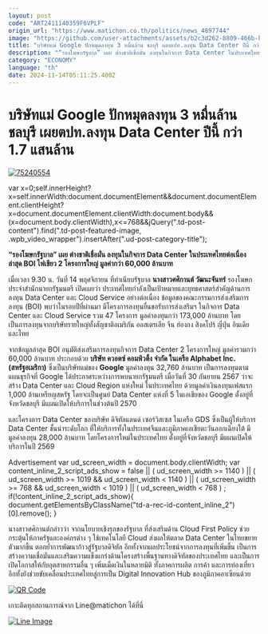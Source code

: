 ```yaml
---
layout: post
code: "ART2411140359F6VPLF"
origin_url: "https://www.matichon.co.th/politics/news_4897744"
image: "https://github.com/user-attachments/assets/b2c3d262-8809-466b-b9cb-37ef0d2f1dc6"
title: "บริษัทแม่ Google ปักหมุดลงทุน 3 หมื่นล้าน ชลบุรี เผยตปท.ลงทุน Data Center ปีนี้ กว่า 1.7 แสนล้าน"
description: "“รองโฆษกรัฐบาล” เผย ต่างชาติเชื่อมั่น ลงทุนในกิจการ Data Center ในประเทศไทยต่อเนื่อง ล่าสุด BOI ไฟเขียว 2 โครงการใหญ่ มูลค่ากว่า 60,000 ล้านบาท"
category: "ECONOMY"
language: "th"
date: 2024-11-14T05:11:25.400Z
---
```


# บริษัทแม่ Google ปักหมุดลงทุน 3 หมื่นล้าน ชลบุรี เผยตปท.ลงทุน Data Center ปีนี้ กว่า 1.7 แสนล้าน

[![](https://www.matichon.co.th/wp-content/uploads/2024/11/75240554.jpg "75240554")](https://www.matichon.co.th/wp-content/uploads/2024/11/75240554.jpg)

var x=0;self.innerHeight?x=self.innerWidth:document.documentElement&&document.documentElement.clientHeight?x=document.documentElement.clientWidth:document.body&&(x=document.body.clientWidth),x<=768&&jQuery(".td-post-content").find(".td-post-featured-image, .wpb\_video\_wrapper").insertAfter(".ud-post-category-title");

**“รองโฆษกรัฐบาล” เผย ต่างชาติเชื่อมั่น ลงทุนในกิจการ Data Center ในประเทศไทยต่อเนื่อง ล่าสุด BOI ไฟเขียว 2 โครงการใหญ่ มูลค่ากว่า 60,000 ล้านบาท**

เมื่อเวลา 9.30 น. วันที่ 14 พฤศจิกายน ที่ทำเนียบรัฐบาล **นางสาวศศิกานต์ วัฒนะจันทร์** รองโฆษกประจำสำนักนายกรัฐมนตรี เปิดเผยว่า ประเทศไทยกำลังเป็นเป้าหมายและยุทธศาสตร์สำคัญด้านการลงทุน Data Center และ Cloud Service อย่างต่อเนื่อง ข้อมูลของคณะกรรมการส่งเสริมการลงทุน (BOI) พบว่าในรอบปีที่ผ่านมา มีโครงการลงทุนยื่นขอรับการส่งเสริมฯ ในกิจการ Data Center และ Cloud Service รวม 47 โครงการ มูลค่าลงทุนกว่า 173,000 ล้านบาท โดยเป็นการลงทุนจากบริษัทรายใหญ่ทั้งสัญชาติอเมริกัน ออสเตรเลีย จีน ฮ่องกง สิงคโปร์ ญี่ปุ่น อินเดีย และไทย

จากข้อมูลล่าสุด BOI อนุมัติส่งเสริมการลงทุนกิจการ Data Center 2 โครงการใหญ่ มูลค่ารวมกว่า 60,000 ล้านบาท ประกอบด้วย **บริษัท ควอตซ์ คอมพิวติ้ง จำกัด ในเครือ Alphabet Inc. (สหรัฐอเมริกา)** ซึ่งเป็นบริษัทแม่ของ **Google** มูลค่าลงทุน 32,760 ล้านบาท เป็นการลงทุนตามแผนธุรกิจที่ Google ได้ประกาศระหว่างการพบนายกรัฐมนตรี เมื่อวันที่ 30 กันยายน 2567 ว่าจะสร้าง Data Center และ Cloud Region แห่งใหม่ ในประเทศไทย ด้วยมูลค่าเงินลงทุนเฟสแรก 1,000 ล้านเหรียญสหรัฐ โดยจะเป็นศูนย์ Data Center แห่งที่ 5 ในเอเชียของ Google ตั้งอยู่ที่จังหวัดชลบุรี มีแผนเปิดให้บริการในช่วงต้นปี 2570

และโครงการ Data Center ของบริษัท ดิจิทัลแลนด์ เซอร์วิสเซส ในเครือ GDS ซึ่งเป็นผู้ให้บริการ Data Center ชั้นนำระดับโลก ที่ให้บริการทั้งในประเทศจีนและภูมิภาคเอเชียตะวันออกเฉียงใต้ มีมูลค่าลงทุน 28,000 ล้านบาท โดยโครงการใหม่ในประเทศไทย ตั้งอยู่ที่จังหวัดชลบุรี มีแผนเปิดให้บริการในปี 2569

Advertisement var ud\_screen\_width = document.body.clientWidth; var content\_inline\_2\_script\_ads\_show = false || ( ud\_screen\_width >= 1140 ) || ( ud\_screen\_width >= 1019 && ud\_screen\_width < 1140 ) || ( ud\_screen\_width >= 768 && ud\_screen\_width < 1019 ) || ( ud\_screen\_width < 768 ) ; if(!content\_inline\_2\_script\_ads\_show){ document.getElementsByClassName("td-a-rec-id-content\_inline\_2")\[0\].remove(); }

นางสาวศศิกานต์กล่าวว่า จากนโยบายเชิงรุกของรัฐบาล ที่ส่งเสริมด้าน Cloud First Policy ช่วยกระตุ้นให้ภาครัฐและองค์กรต่าง ๆ ใช้เทคโนโลยี Cloud ส่งผลให้ตลาด Data Center ในไทยขยายตัวมากขึ้น ตอกย้ำการพัฒนาก้าวสู่รัฐบาลดิจิทัล อีกทั้งจากผลประโยชน์จากการลงทุนที่เพิ่มขึ้น เป็นการสร้างความเชื่อมั่นและเสริมความแข็งแกร่งด้านโครงสร้างพื้นฐานทางดิจิทัลของประเทศไทย และเป็นการเปิดโอกาสให้กับอุตสาหกรรมอื่น ๆ เพิ่มเม็ดเงินในหลายมิติ ทั้งภาคการผลิต การค้า และการท่องเที่ยว อีกทั้งยังช่วยขับเคลื่อนประเทศไทยสู่การเป็น Digital Innovation Hub ของภูมิภาคอาเซียนด้วย

[![QR Code](https://www.matichon.co.th/wp-content/uploads/2023/07/wob1371z.jpg)](https://lin.ee/ht0nDxX)

เกาะติดทุกสถานการณ์จาก Line@matichon ได้ที่นี่

[![Line Image](https://www.matichon.co.th/wp-content/uploads/2023/07/th.png)](https://lin.ee/ht0nDxX)